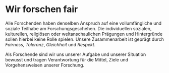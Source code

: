 <!---
   NAME - The NAME of this project is:
ethos

  FILE - The FILENAME of the current file is:
/v1a1.md

  CREATION - This project was CREATED on:
2017-01-28-16:15:00 UTC

  MODIFICATION - This project was last MODIFIED on:
2017-01-28-16:15:00 UTC

  VERSION - The current VERSION of this project is:
<git-commit-hash>-2017-01-28-16:15:00 UTC

  CREATOR(S) - This project was CREATED by:
Michael Czechowski, Martin Maga

  CONTACT - You can CONTACT the creator(s) or developer(s) of this project at:
E-Mail: mail@martinmaga.de

  COPYRIGHT - The COPYRIGHT holder of this project is:
COPYRIGHT (c) 2016 Martin Maga

  LICENSE - This project is LICENSED under the following license:
Martin Maga 2016 CC BY-SA 4.0 https://creativecommons.org

  SUBFILE – This is a SUBFILE! For more INFORMATION on this project go to:
/README.md
--->

# Wir forschen fair

Alle Forschenden haben denselben Anspruch auf eine vollumfängliche und soziale Teilhabe am Forschungsgeschehen. Die individuellen sozialen, kulturellen, religiösen oder weltanschaulichen Prägungen und Hintergründe sollen hierbei keine Rolle spielen.
Unsere Zusammenarbeit ist geprägt durch *Fairness*, *Toleranz*, *Gleichheit* und *Respekt*.

Als Forschende sind wir uns unserer Aufgabe und unserer Situation bewusst und tragen Verantwortung für die Mittel, Ziele und Vorgehensweisen unserer Forschung.
